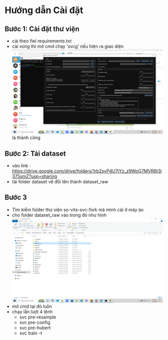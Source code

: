 # Hướng dẫn Cài đặt

## Bước 1: Cài đặt thư viện

- cài theo fiel requirements.txt
- cài xong thì mở cmd chạy 'svcg' nếu hiện ra giao diện ![alt text](image.png) là thành công

## Bước 2: Tải dataset

- vào link : https://drive.google.com/drive/folders/1rb2syP4U7jYz_z9WoG7MVR6t3i375smZ?usp=sharing
- tải folder dataset về đổi tên thành dataset_raw

## Bước 3

- Tìm kiếm folder thư viện so-vits-svc-fork mà mình cài ở máy ảo
- cho folder dataset_raw vào trong đó như hình ![alt text](image-1.png)
- mở cmd tại đó luôn
- chạy lần lượt 4 lệnh
  - svc pre-resample
  - svc pre-config
  - svc pre-hubert
  - svc train -t
